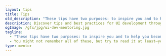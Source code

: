```yaml
---
layout: tips
title: Tips
old_description: "These tips have two purposes: to inspire you and to help you become a better UI developer."
description: Discover tips and best practices for UI development through my UI development mentoring project. Get inspired and become a better UI developer.
ogImage: /gfx/jpg/ui-dev-mentoring.jpg
tagline:
  - "These tips have two purposes: to inspire you and to help you become a better UI developer."
  - You might not remember all of these, but try to read it at least—you might find some the tips quite helpful.
type: mentor
---
```

